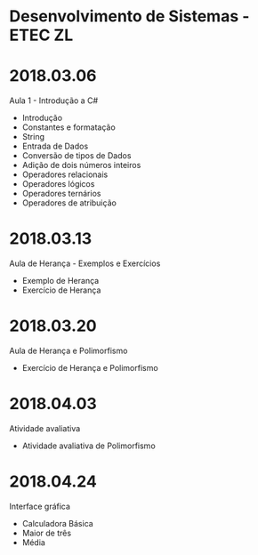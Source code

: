 # Desenvolvimento de Sistemas - ETEC ZL
# 2018.03.06
Aula 1 - Introdução a C#
- Introdução
- Constantes e formatação
- String
- Entrada de Dados
- Conversão de tipos de Dados
- Adição de dois números inteiros
- Operadores relacionais
- Operadores lógicos
- Operadores ternários
- Operadores de atribuição

# 2018.03.13
Aula de Herança - Exemplos e Exercícios
- Exemplo de Herança
- Exercício de Herança

# 2018.03.20
Aula de Herança e Polimorfismo
- Exercício de Herança e Polimorfismo

# 2018.04.03
Atividade avaliativa
- Atividade avaliativa de Polimorfismo

# 2018.04.24
Interface gráfica
- Calculadora Básica
- Maior de três
- Média
